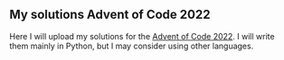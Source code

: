 My solutions Advent of Code 2022
--------------------------------

Here I will upload my solutions for the [Advent of Code 2022](https://adventofcode.com/2022).
I will write them mainly in Python, but I may consider using other languages.

